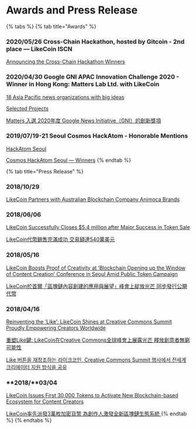 # Awards and Press Release

{% tabs %}
{% tab title="Awards" %}
### 2020/05/26 Cross-Chain Hackathon, hosted by Gitcoin - 2nd place — LikeCoin ISCN

[Announcing the Cross-Chain Hackathon Winners](https://blog.cosmos.network/announcing-the-cross-chain-hackathon-winners-698b6d03bd6)

### 2020/04/30 Google GNI APAC Innovation Challenge 2020 - Winner in Hong Kong: Matters Lab Ltd. with LikeCoin

[18 Asia Pacific news organizations with big ideas](https://www.blog.google/around-the-globe/google-asia/gni-innovation-challenge-apac/)

[Selected Projects](https://newsinitiative.withgoogle.com/intl/en_gb/innovation-challenges/funding/)

[Matters 入選 2020年度 Google News Initiative（GNI）的創新獎項](https://matters.news/@hi176/matters-%E5%85%A5%E9%81%B8-2020%E5%B9%B4%E5%BA%A6-google-news-initiative-gni-%E7%9A%84%E5%89%B5%E6%96%B0%E7%8D%8E%E9%A0%85-bafyreid7hwwevym3ifcjcopvef77ebrs6vtexvxj44tas4zbjjsvjfgx74)

### 2019/07/19-21 Seoul Cosmos HackAtom - Honorable Mentions

[HackAtom Seoul](https://www.buidl.asia/hackatom)

[Cosmos HackAtom Seoul — Winners](https://blog.cosmos.network/cosmos-hackatom-seoul-winners-d6badbd0629b)
{% endtab %}

{% tab title="Press Release" %}
### 2018/10/29

[LikeCoin Partners with Australian Blockchain Company Animoca Brands](https://www.einpresswire.com/article/466473512/likecoin-partners-with-australian-blockchain-company-animoca-brands)

### 2018/06/06

[LikeCoin Successfully Closes $5.4 million after Major Success in Token Sale](https://www.media-outreach.com/release.php/View/5719/LikeCoin+Successfully+Closes+%245.4+million+after+Major+Success+in+Token+Sale.html)

[LikeCoin代幣銷售完滿成功 交易額達540萬美元](https://www.media-outreach.com/release.php/View/5720)

### 2018/05/16

[LikeCoin Boosts Proof of Creativity at ‘Blockchain Opening up the Window of Content Creation’ Conference in Seoul Amid Public Token Campaign](https://www.media-outreach.com/release.php/View/5551/LikeCoin+Boosts+Proof+of+Creativity+at+%E2%80%98Blockchain+Opening+up+the+Window+of+Content+Creation%E2%80%99+Conference+in+Seoul+Amid+Public+Token+Campaign.html)

[LikeCoin於首爾「區塊鏈內容創建的應用與展望」峰會上綻放光芒 同步發行公開代幣](https://www.media-outreach.com/release.php/View/5552)

### 2018/04/16

[Reinventing the ‘Like’: LikeCoin Shines at Creative Commons Summit Proudly Empowering Creators Worldwide](https://www.media-outreach.com/View/5285/reinventing-the-like-likecoin-shines-at-creative-commons-summit-proudly-empowering-creators-worldwide)

[重塑Like鍵: LikeCoin在Creative Commons全球峰會上展露光芒 釋放創意者無窮可能性](https://www.media-outreach.com/View/5286/%E9%87%8D%E5%A1%91Like%E9%8D%B5%3A+LikeCoin%E5%9C%A8Creative+Commons%E5%85%A8%E7%90%83%E5%B3%B0%E6%9C%83%E4%B8%8A%E5%B1%95%E9%9C%B2%E5%85%89%E8%8A%92++++++%E9%87%8B%E6%94%BE%E5%89%B5%E6%84%8F%E8%80%85%E7%84%A1%E7%AA%AE%E5%8F%AF%E8%83%BD%E6%80%A7.html)

[Like 버튼을 재창조하는 라이크코인, Creative Commons Summit 행사에서 전세계 크리에이터 지원 방식을 공유](https://www.media-outreach.com/View/5287/Like+%EB%B2%84%ED%8A%BC%EC%9D%84+%EC%9E%AC%EC%B0%BD%EC%A1%B0%ED%95%98%EB%8A%94+%EB%9D%BC%EC%9D%B4%ED%81%AC%EC%BD%94%EC%9D%B8%2C+Creative+Commons+Summit+%ED%96%89%EC%82%AC%EC%97%90%EC%84%9C+%EC%A0%84%EC%84%B8%EA%B3%84+%ED%81%AC%EB%A6%AC%EC%97%90%EC%9D%B4%ED%84%B0+%EC%A7%80%EC%9B%90+%EB%B0%A9%EC%8B%9D%EC%9D%84+%EA%B3%B5%EC%9C%A0.html)

### **2018/**03/04

[LikeCoin Issues First 30,000 Tokens to Activate New Blockchain-based Ecosystem for Content Creators](https://www.businesswire.com/news/home/20180304005009/en/LikeCoin-Issues-30000-Tokens-Activate-New-Blockchain-based)

[LikeCoin率先派發3萬枚加密貨幣 為創作人激發全新區塊鏈生態系統](https://www.businesswire.com/news/home/20180301006741/zh-HK/)
{% endtab %}
{% endtabs %}



